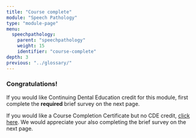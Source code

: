 ```yaml
---
title: "Course complete"
module: "Speech Pathology"
type: "module-page"
menu:
  speechpathology:
    parent: "speechpathology"
    weight: 15
    identifier: "course-complete"
depth: 3
previous: "../glossary/"
---
```

<div class="pageblock"><h3>Congratulations!</h3><div class="maintext">
<p>If you would like Continuing Dental Education credit for this module, first complete the  <strong>required</strong> brief survey on the next page.</p>
<p>If you would like a Course Completion Certificate but no CDE credit, <a href="https://www1.columbia.edu/sec/ccnmtl/remote/static/match/pdf/MATCH_SLP_Completion_Certificate.pdf" target="blank">click here</a>. We would appreciate your also completing the brief survey on the next page.</p>
</div>
</div>